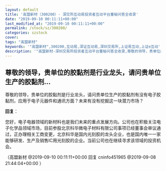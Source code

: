 ```yaml
---
layout: default
title: '高盟新材（300200）- 深交所互动易投资者互动平台董秘问答全收录'
date: "2019-09-10 00:11:11+00:00"
last_modified_at: "2019-09-10 00:11:11+00:00"
permalink: /stock/sz/300200/
categories: szstock
cover: 
tags: "高盟新材"
keywords: '"高盟新材",300200,互动易,深证互动易,深圳交易所,上证易互动,上证e互动'
description: '"高盟新材-深圳交易所投资者互动平台董秘问答全收录,尊敬的领导，贵单位的胶黏剂是行业龙头，请问贵单位生产的胶黏剂有没有电子胶黏剂，应用于电子元器件和通讯方面？未来有没有挖掘这一块潜力市场？"'
---
```


## 尊敬的领导，贵单位的胶黏剂是行业龙头，请问贵单位生产的胶黏剂...

尊敬的领导，贵单位的胶黏剂是行业龙头，请问贵单位生产的胶黏剂有没有电子胶黏剂，应用于电子元器件和通讯方面？未来有没有挖掘这一块潜力市场？

**回复**：

您好，电子电器领域的新材料也是我们未来的重点发展方向。公司也在积极关注电子化学品领域市场，目前参股北京科华微电子材料有限公司事项已经董事会审议通过，正办理相关工商变更，北京科华是国内光刻胶的龙头企业，也是国内唯一一家能够研发、生产及销售IC用光刻胶的企业。当前公司也在继续寻求该领域的投资机会。 

（高盟新材  @2019-09-10 00:11:11+00:00 回复 cninfo451965  @2019-09-08 21:44:04+00:00 ）

